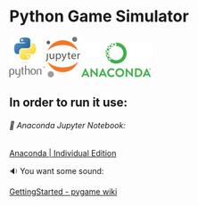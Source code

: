 # Python Game Simulator



![](https://raw.githubusercontent.com/georgecristian97/Logo/main/logo/python-logo.png)![](https://raw.githubusercontent.com/georgecristian97/Logo/main/logo/jupyter-logo.png)![](https://raw.githubusercontent.com/georgecristian97/Logo/main/logo/Anaconda-Logo.png)



## In order to run it use:

###### :notebook: 	Anaconda Jupyter Notebook:

[Anaconda | Individual Edition](https://www.anaconda.com/products/individual)

 :sound:	You want some sound:

[GettingStarted - pygame wiki](https://www.pygame.org/wiki/GettingStarted#PygameInstallation)



